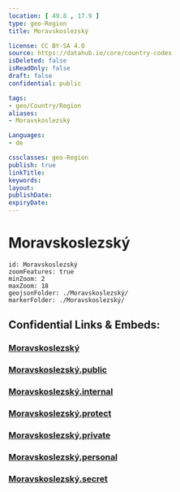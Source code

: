 ```yaml
---
location: [ 49.8 , 17.9 ] 
type: geo-Region
title: Moravskoslezský

license: CC BY-SA 4.0
source: https://datahub.io/core/country-codes
isDeleted: false
isReadOnly: false
draft: false
confidential: public

tags:
- geo/Country/Region
aliases:
- Moravskoslezský

Languages:
- de

cssclasses: geo-Region
publish: true
linkTitle: 
keywords: 
layout: 
publishDate: 
expiryDate: 
---
```


# Moravskoslezský

```leaflet
id: Moravskoslezský
zoomFeatures: true 
minZoom: 2 
maxZoom: 18
geojsonFolder: ./Moravskoslezský/
markerFolder: ./Moravskoslezský/
```


## Confidential Links & Embeds: 

### [Moravskoslezský](/_Standards/Earth/Continent/Europe/Europe~Central/Czech_Republic/regions~Czech_Republic/Moravskoslezský.md) 

### [Moravskoslezský.public](/_public/Earth/Continent/Europe/Europe~Central/Czech_Republic/regions~Czech_Republic/Moravskoslezský.public.md) 

### [Moravskoslezský.internal](/_internal/Earth/Continent/Europe/Europe~Central/Czech_Republic/regions~Czech_Republic/Moravskoslezský.internal.md) 

### [Moravskoslezský.protect](/_protect/Earth/Continent/Europe/Europe~Central/Czech_Republic/regions~Czech_Republic/Moravskoslezský.protect.md) 

### [Moravskoslezský.private](/_private/Earth/Continent/Europe/Europe~Central/Czech_Republic/regions~Czech_Republic/Moravskoslezský.private.md) 

### [Moravskoslezský.personal](/_personal/Earth/Continent/Europe/Europe~Central/Czech_Republic/regions~Czech_Republic/Moravskoslezský.personal.md) 

### [Moravskoslezský.secret](/_secret/Earth/Continent/Europe/Europe~Central/Czech_Republic/regions~Czech_Republic/Moravskoslezský.secret.md)

